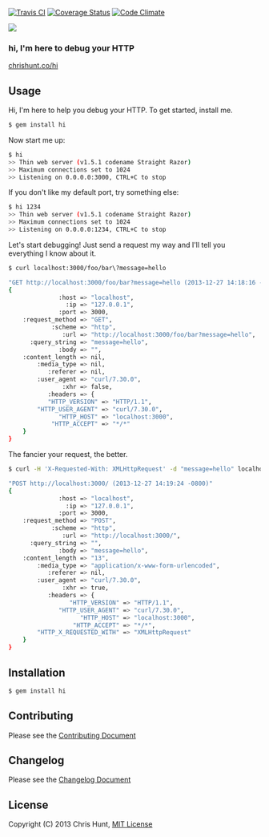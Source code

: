 [![Travis CI](https://travis-ci.org/chrishunt/hi.png)](https://travis-ci.org/chrishunt/hi)
[![Coverage Status](https://coveralls.io/repos/chrishunt/hi/badge.png?branch=master)](https://coveralls.io/r/chrishunt/hi)
[![Code Climate](https://codeclimate.com/github/chrishunt/hi.png)](https://codeclimate.com/github/chrishunt/hi)

![](https://raw2.github.com/chrishunt/hi/master/screenshot.png)

### hi, I'm here to debug your HTTP

[chrishunt.co/hi](http://chrishunt.co/hi/)

## Usage

Hi, I'm here to help you debug your HTTP. To get started, install me.

```bash
$ gem install hi
```

Now start me up:

```bash
$ hi
>> Thin web server (v1.5.1 codename Straight Razor)
>> Maximum connections set to 1024
>> Listening on 0.0.0.0:3000, CTRL+C to stop
```

If you don't like my default port, try something else:

```bash
$ hi 1234
>> Thin web server (v1.5.1 codename Straight Razor)
>> Maximum connections set to 1024
>> Listening on 0.0.0.0:1234, CTRL+C to stop
```

Let's start debugging! Just send a request my way and I'll tell you everything
I know about it.

```bash
$ curl localhost:3000/foo/bar\?message=hello

"GET http://localhost:3000/foo/bar?message=hello (2013-12-27 14:18:16 -0800)"
{
              :host => "localhost",
                :ip => "127.0.0.1",
              :port => 3000,
    :request_method => "GET",
            :scheme => "http",
               :url => "http://localhost:3000/foo/bar?message=hello",
      :query_string => "message=hello",
              :body => "",
    :content_length => nil,
        :media_type => nil,
           :referer => nil,
        :user_agent => "curl/7.30.0",
               :xhr => false,
           :headers => {
           "HTTP_VERSION" => "HTTP/1.1",
        "HTTP_USER_AGENT" => "curl/7.30.0",
              "HTTP_HOST" => "localhost:3000",
            "HTTP_ACCEPT" => "*/*"
    }
}
```

The fancier your request, the better.

```bash
$ curl -H 'X-Requested-With: XMLHttpRequest' -d "message=hello" localhost:3000

"POST http://localhost:3000/ (2013-12-27 14:19:24 -0800)"
{
              :host => "localhost",
                :ip => "127.0.0.1",
              :port => 3000,
    :request_method => "POST",
            :scheme => "http",
               :url => "http://localhost:3000/",
      :query_string => "",
              :body => "message=hello",
    :content_length => "13",
        :media_type => "application/x-www-form-urlencoded",
           :referer => nil,
        :user_agent => "curl/7.30.0",
               :xhr => true,
           :headers => {
                 "HTTP_VERSION" => "HTTP/1.1",
              "HTTP_USER_AGENT" => "curl/7.30.0",
                    "HTTP_HOST" => "localhost:3000",
                  "HTTP_ACCEPT" => "*/*",
        "HTTP_X_REQUESTED_WITH" => "XMLHttpRequest"
    }
}
```

## Installation

```bash
$ gem install hi
```

## Contributing
Please see the [Contributing
Document](https://github.com/chrishunt/hi/blob/master/CONTRIBUTING.md)

## Changelog
Please see the [Changelog
Document](https://github.com/chrishunt/hi/blob/master/CHANGELOG.md)

## License
Copyright (C) 2013 Chris Hunt, [MIT
License](https://github.com/chrishunt/hi/blob/master/LICENSE.txt)
